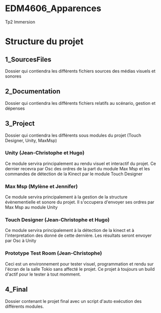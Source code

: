 # EDM4606_Apparences
Tp2 Immersion

# Structure du projet

## 1_SourcesFiles
Dossier qui contiendra les différents fichiers sources des médias visuels et sonores

## 2_Documentation
Dossier qui contiendra les différents fichiers relatifs au scénario, gestion et dépenses

## 3_Project
Dossier qui contiendra les différents sous modules du projet (Touch Designer, Unity, MaxMsp)

### Unity (Jean-Christophe et Hugo)
Ce module servira principalement au rendu visuel et interactif du projet. Ce dernier recevra par Osc des ordres de la part du module Max Msp et les commandes de détection de la Kinect par le module Touch Designer

### Max Msp (Mylène et Jennifer)
Ce module servira principalement à la gestion de la structure évènementielle et sonore du projet.  Il s'occupera d'envoyer ses ordres par Max Msp au module Unity

### Touch Designer (Jean-Christophe et Hugo)
Ce module servira principalement à la détection de la kinect et à l'interpretation des donné de cette dernière. Les résultats seront envoyer par Osc à Unity

### Prototype Test Room (Jean-Christophe)
Ceci est un environnement pour tester visuel, programmation et rendu sur l'écran de la salle Tokio sans affecté le projet. Ce projet à toujours un build d'actif pour le tester à tout momment.

## 4_Final
Dossier contenant le projet final avec un script d'auto exécution des différents modules.
